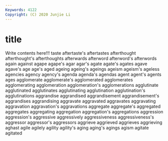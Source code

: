 ```yaml
---
Keywords: 4122
Copyright: (C) 2020 Junjie Li
---
```


# title

Write contents here!!!
taste 
aftertaste's
aftertastes 
afterthought 
afterthought's 
afterthoughts 
afterwards 
afterword 
afterword's 
afterwords 
again 
against
agape 
agape's 
agar 
agar's 
agate 
agate's 
agates 
agave 
agave's 
age
age's 
aged 
ageing 
ageing's 
ageings 
ageism 
ageism's 
ageless 
agencies 
agency
agency's 
agenda 
agenda's 
agendas 
agent 
agent's 
agents 
ages 
agglomerate 
agglomerate's
agglomerated 
agglomerates 
agglomerating 
agglomeration 
agglomeration's 
agglomerations 
agglutinate 
agglutinated 
agglutinates 
agglutinating
agglutination 
agglutination's 
agglutinations 
aggrandise 
aggrandised 
aggrandisement 
aggrandisement's 
aggrandises 
aggrandising 
aggravate
aggravated 
aggravates 
aggravating 
aggravation 
aggravation's 
aggravations 
aggregate 
aggregate's 
aggregated 
aggregates
aggregating 
aggregation 
aggregation's 
aggregations 
aggression 
aggression's 
aggressive 
aggressively 
aggressiveness 
aggressiveness's
aggressor 
aggressor's 
aggressors 
aggrieve 
aggrieved 
aggrieves 
aggrieving 
aghast 
agile 
agilely
agility 
agility's 
aging 
aging's 
agings 
agism 
agitate 
agitated 

